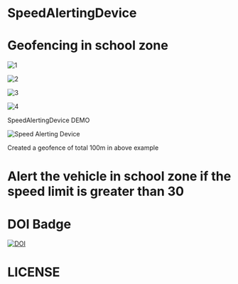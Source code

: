 # SpeedAlertingDevice

# Geofencing in school zone
![1](https://user-images.githubusercontent.com/40208647/107355254-398ce980-6af5-11eb-903c-fa46e9807179.PNG)

![2](https://user-images.githubusercontent.com/40208647/107355257-3b56ad00-6af5-11eb-82fc-f17770e0a1b2.PNG)

![3](https://user-images.githubusercontent.com/40208647/107355277-401b6100-6af5-11eb-8cd2-3f59d99d9c09.PNG)

![4](https://user-images.githubusercontent.com/40208647/107355285-41e52480-6af5-11eb-9efa-e9fb3fd61e7b.PNG)

SpeedAlertingDevice DEMO


![Speed Alerting Device](https://user-images.githubusercontent.com/40208647/107353236-d1d59f00-6af2-11eb-933c-cf69e7623122.gif)

Created a geofence of total 100m in above example

# Alert the vehicle in school zone if the speed limit is greater than 30

# DOI Badge

[![DOI](https://zenodo.org/badge/337370454.svg)](https://zenodo.org/badge/latestdoi/337370454)

# LICENSE
